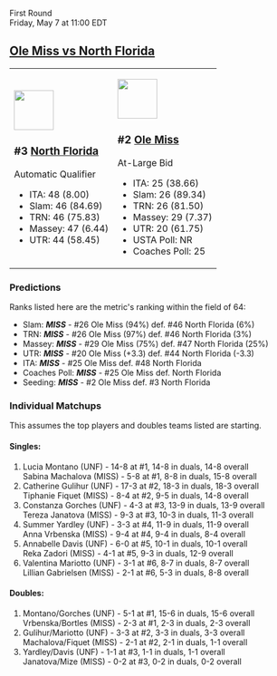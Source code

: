First Round  
Friday, May 7 at 11:00 EDT
## [Ole Miss vs North Florida](https://www.ncaa.com/game/5833660) 

<table><tr><td>  

<a href="../index.md"><img src="https://www.ncaa.com/sites/default/files/images/logos/schools/n/north-florida.70.png" width="70" height="70" /></a>  

### #3 [North Florida](../index.md)  

Automatic Qualifier  
- ITA: 48 (8.00)  
- Slam: 46 (84.69)  
- TRN: 46 (75.83)  
- Massey: 47 (6.44)  
- UTR: 44 (58.45)  

</td><td>  

<a href="../index.md"><img src="https://www.ncaa.com/sites/default/files/images/logos/schools/o/ole-miss.70.png" width="70" height="70" /></a>  

### #2 [Ole Miss](../index.md)  

At-Large Bid  
- ITA: 25 (38.66)  
- Slam: 26 (89.34)  
- TRN: 26 (81.50)  
- Massey: 29 (7.37)  
- UTR: 20 (61.75)  
- USTA Poll: NR  
- Coaches Poll: 25  

</td></tr></table>  

### Predictions  

Ranks listed here are the metric's ranking within the field of 64:  
- Slam: ***MISS*** - #26 Ole Miss (94%) def. #46 North Florida (6%)  
- TRN: ***MISS*** - #26 Ole Miss (97%) def. #46 North Florida (3%)  
- Massey: ***MISS*** - #29 Ole Miss (75%) def. #47 North Florida (25%)  
- UTR: ***MISS*** - #20 Ole Miss (+3.3) def. #44 North Florida (-3.3)  
- ITA: ***MISS*** - #25 Ole Miss def. #48 North Florida  
- Coaches Poll: ***MISS*** - #25 Ole Miss def. North Florida  
- Seeding: ***MISS*** - #2 Ole Miss def. #3 North Florida  

### Individual Matchups  

This assumes the top players and doubles teams listed are starting.  

#### Singles:  
1. Lucia Montano (UNF) - 14-8 at #1, 14-8 in duals, 14-8 overall  
   Sabina Machalova (MISS) - 5-8 at #1, 8-8 in duals, 15-8 overall
2. Catherine Gulihur (UNF) - 17-3 at #2, 18-3 in duals, 18-3 overall  
   Tiphanie Fiquet (MISS) - 8-4 at #2, 9-5 in duals, 14-8 overall
3. Constanza Gorches (UNF) - 4-3 at #3, 13-9 in duals, 13-9 overall  
   Tereza Janatova (MISS) - 9-3 at #3, 10-3 in duals, 11-3 overall
4. Summer Yardley (UNF) - 3-3 at #4, 11-9 in duals, 11-9 overall  
   Anna Vrbenska (MISS) - 9-4 at #4, 9-4 in duals, 8-4 overall
5. Annabelle Davis (UNF) - 6-0 at #5, 10-1 in duals, 10-1 overall  
   Reka Zadori (MISS) - 4-1 at #5, 9-3 in duals, 12-9 overall
6. Valentina Mariotto (UNF) - 3-1 at #6, 8-7 in duals, 8-7 overall  
   Lillian Gabrielsen (MISS) - 2-1 at #6, 5-3 in duals, 8-8 overall

#### Doubles:  
1. Montano/Gorches (UNF) - 5-1 at #1, 15-6 in duals, 15-6 overall  
   Vrbenska/Bortles (MISS) - 2-3 at #1, 2-3 in duals, 2-3 overall
2. Gulihur/Mariotto (UNF) - 3-3 at #2, 3-3 in duals, 3-3 overall  
   Machalova/Fiquet (MISS) - 2-1 at #2, 2-1 in duals, 1-1 overall
3. Yardley/Davis (UNF) - 1-1 at #3, 1-1 in duals, 1-1 overall  
   Janatova/Mize (MISS) - 0-2 at #3, 0-2 in duals, 0-2 overall